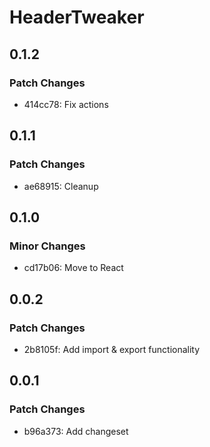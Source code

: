 # HeaderTweaker

## 0.1.2

### Patch Changes

- 414cc78: Fix actions

## 0.1.1

### Patch Changes

- ae68915: Cleanup

## 0.1.0

### Minor Changes

- cd17b06: Move to React

## 0.0.2

### Patch Changes

- 2b8105f: Add import & export functionality

## 0.0.1

### Patch Changes

- b96a373: Add changeset
